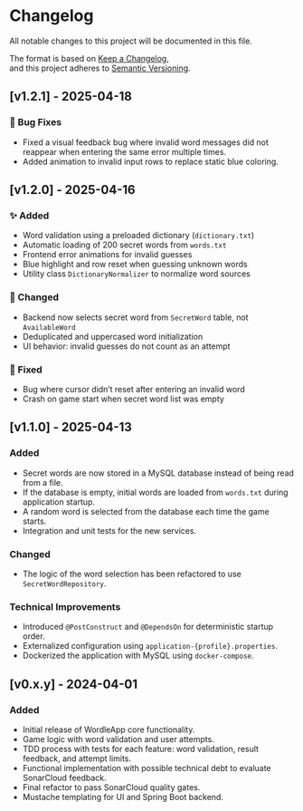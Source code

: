 # Changelog

All notable changes to this project will be documented in this file.

The format is based on [Keep a Changelog](https://keepachangelog.com/en/1.0.0/),  
and this project adheres to [Semantic Versioning](https://semver.org/spec/v2.0.0.html).

## [v1.2.1] - 2025-04-18

### 🐞 Bug Fixes
- Fixed a visual feedback bug where invalid word messages did not reappear when entering the same error multiple times.
- Added animation to invalid input rows to replace static blue coloring.


## [v1.2.0] - 2025-04-16

### ✨ Added
- Word validation using a preloaded dictionary (`dictionary.txt`)
- Automatic loading of 200 secret words from `words.txt`
- Frontend error animations for invalid guesses
- Blue highlight and row reset when guessing unknown words
- Utility class `DictionaryNormalizer` to normalize word sources

### 🧼 Changed
- Backend now selects secret word from `SecretWord` table, not `AvailableWord`
- Deduplicated and uppercased word initialization
- UI behavior: invalid guesses do not count as an attempt

### 🐞 Fixed
- Bug where cursor didn’t reset after entering an invalid word
- Crash on game start when secret word list was empty

## [v1.1.0] - 2025-04-13
### Added
- Secret words are now stored in a MySQL database instead of being read from a file.
- If the database is empty, initial words are loaded from `words.txt` during application startup.
- A random word is selected from the database each time the game starts.
- Integration and unit tests for the new services.

### Changed
- The logic of the word selection has been refactored to use `SecretWordRepository`.

### Technical Improvements
- Introduced `@PostConstruct` and `@DependsOn` for deterministic startup order.
- Externalized configuration using `application-{profile}.properties`.
- Dockerized the application with MySQL using `docker-compose`.


## [v0.x.y] - 2024-04-01
### Added
- Initial release of WordleApp core functionality.
- Game logic with word validation and user attempts.
- TDD process with tests for each feature: word validation, result feedback, and attempt limits.
- Functional implementation with possible technical debt to evaluate SonarCloud feedback.
- Final refactor to pass SonarCloud quality gates.
- Mustache templating for UI and Spring Boot backend.

